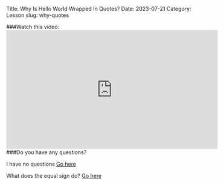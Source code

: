 Title: Why Is Hello World Wrapped In Quotes?
Date: 2023-07-21
Category: Lesson
slug: why-quotes

###Watch this video:  <iframe width="560" height="315" src="https://www.youtube.com/embed/<id>" title="YouTube video player" frameborder="0" allow="accelerometer; autoplay; clipboard-write; encrypted-media; gyroscope; picture-in-picture; web-share" allowfullscreen></iframe>  
###Do you have any questions?

I have no questions    [Go here](done.html)

What does the equal sign do?    [Go here](what-does-equal-do.html)

